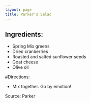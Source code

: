 ```yaml
---
layout: page
title: Parker's Salad
---
```


## Ingredients:
- Spring Mix greens
- Dried cranberries
- Roasted and salted sunflower seeds
- Goat cheese
- Olive oil

#Directions: 
- Mix together. Go by emotion!

Source: Parker
